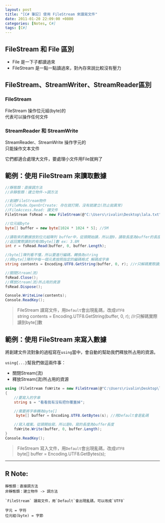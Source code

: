 ```yaml
---
layout: post
title: "[C# 筆記] 使用 FileStream 來讀寫文件"
date: 2011-01-20 22:09:00 +0800
categories: [Notes, C#]
tags: [C#]
---
```


## FileStream 和 File 區別
- File 是一下子都讀過來
- FileStream 是一點一點讀過來，對內存來說比較沒有壓力

## FileStream、StreamWriter、StreamReader區別
### FileStream
FileStream 操作位元組(byte)的  
代表可以操作任何文件  

### StreamReader 和 StreamWrite
StreamReader、StreamWrite 操作字元的  
只能操作文本文件  

它們都適合處理大文件，要處理小文件用File就夠了  

## 範例：使用 FileStream 來讀取數據
```c#
//靜態類：直接調方法
//非靜態類：建立物件->調方法

//創建FileStream物件
//FileMode.OpenOrCreate: 存在就打開，沒有就建立(防止拋異常)
//FileAccess.Read: 讀文件
FileStream fsRead = new FileStream(@"C:\Users\rivalin\Desktop\lala.txt", FileMode.OpenOrCreate, FileAccess.Read);

//位元組byte
byte[] buffer = new byte[1024 * 1024 * 5]; //5M

//讀取來的數據放到位元組陣列 buffer中，從頭開始讀，所以是0，讀取長度為buffer的長度
//返回實際讀到的有效byte[]數 ex: 3.8M
int r = fsRead.Read(buffer, 0, buffer.Length);

//byte[]陣列看不懂，所以要進行編碼，轉換為string
//將byte[]陣列中每一個元素按照指定的編碼格式 解碼成字串
string contents = Encoding.UTF8.GetString(buffer, 0, r); //r只解碼實際讀到byte[]數

//關閉Stream(流)
fsRead.Close();
//釋放Stream(流)所占用的資源
fsRead.Dispose();

Console.WriteLine(contents);
Console.ReadKey();
```
> FileStream 讀寫文件，用`Default`會出現亂碼，改成`UTF8`    
string contents = Encoding.UTF8.GetString(buffer, 0, r); //r只解碼實際讀到byte[]數

## 範例：使用 FileStream 來寫入數據
將創建文件流對象的過程寫在`using`當中，會自動的幫助我們釋放所占用的資源。  

`using{...}`幫我們做這兩件事：
- 關閉Stream(流)
- 釋放Stream(流)所占用的資源  

```c#
using (FileStream fsWrite = new FileStream(@"C:\Users\rivalin\Desktop\lala.txt", FileMode.OpenOrCreate, FileAccess.Write))
{
    //要寫入的字串
    string s = "看看我有沒有把你覆蓋掉";

    //需要將字串轉為byte[]
     byte[] buffer = Encoding.UTF8.GetBytes(s); //用Default會是亂碼

    //寫入檔案。從頭開始寫，所以是0。寫的長度為buffer長度
    fsWrite.Write(buffer, 0, buffer.Length);
}
Console.ReadKey();
```
> FileStream 寫入文件，用`Default`會出現亂碼，改成`UTF8`     
byte[] buffer = Encoding.UTF8.GetBytes(s);
    
---
  
## R Note:

```text
靜態類：直接調方法
非靜態類：建立物件 -> 調方法

`FileStream` 讀寫文件，用`Default`會出現亂碼，可以改成`UTF8`  

字元 = 字符
位元組(byte) = 字節
```